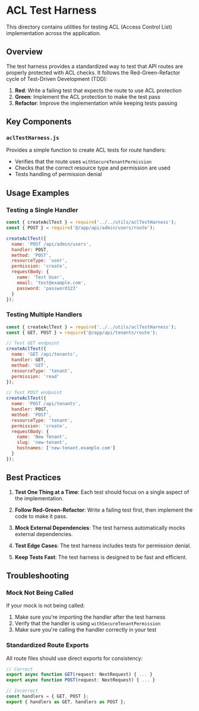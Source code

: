 # ACL Test Harness

This directory contains utilities for testing ACL (Access Control List) implementation across the application.

## Overview

The test harness provides a standardized way to test that API routes are properly protected with ACL checks. It follows the Red-Green-Refactor cycle of Test-Driven Development (TDD):

1. **Red**: Write a failing test that expects the route to use ACL protection
2. **Green**: Implement the ACL protection to make the test pass
3. **Refactor**: Improve the implementation while keeping tests passing

## Key Components

### `aclTestHarness.js`

Provides a simple function to create ACL tests for route handlers:

- Verifies that the route uses `withSecureTenantPermission`
- Checks that the correct resource type and permission are used
- Tests handling of permission denial

## Usage Examples

### Testing a Single Handler

```javascript
const { createAclTest } = require('../../utils/aclTestHarness');
const { POST } = require('@/app/api/admin/users/route');

createAclTest({
  name: 'POST /api/admin/users',
  handler: POST,
  method: 'POST',
  resourceType: 'user',
  permission: 'create',
  requestBody: {
    name: 'Test User',
    email: 'test@example.com',
    password: 'password123'
  }
});
```

### Testing Multiple Handlers

```javascript
const { createAclTest } = require('../../utils/aclTestHarness');
const { GET, POST } = require('@/app/api/tenants/route');

// Test GET endpoint
createAclTest({
  name: 'GET /api/tenants',
  handler: GET,
  method: 'GET',
  resourceType: 'tenant',
  permission: 'read'
});

// Test POST endpoint
createAclTest({
  name: 'POST /api/tenants',
  handler: POST,
  method: 'POST',
  resourceType: 'tenant',
  permission: 'create',
  requestBody: {
    name: 'New Tenant',
    slug: 'new-tenant',
    hostnames: ['new-tenant.example.com']
  }
});
```

## Best Practices

1. **Test One Thing at a Time**: Each test should focus on a single aspect of the implementation.

2. **Follow Red-Green-Refactor**: Write a failing test first, then implement the code to make it pass.

3. **Mock External Dependencies**: The test harness automatically mocks external dependencies.

4. **Test Edge Cases**: The test harness includes tests for permission denial.

5. **Keep Tests Fast**: The test harness is designed to be fast and efficient.

## Troubleshooting

### Mock Not Being Called

If your mock is not being called:

1. Make sure you're importing the handler after the test harness
2. Verify that the handler is using `withSecureTenantPermission`
3. Make sure you're calling the handler correctly in your test

### Standardized Route Exports

All route files should use direct exports for consistency:

```typescript
// Correct
export async function GET(request: NextRequest) { ... }
export async function POST(request: NextRequest) { ... }

// Incorrect
const handlers = { GET, POST };
export { handlers as GET, handlers as POST };
```
